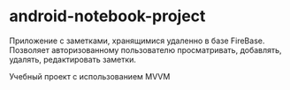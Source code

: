 # android-notebook-project

Приложение с заметками, хранящимися удаленно в базе FireBase.
Позволяет авторизованному пользователю просматривать, добавлять, удалять, редактировать заметки.

Учебный проект с использованием MVVM
